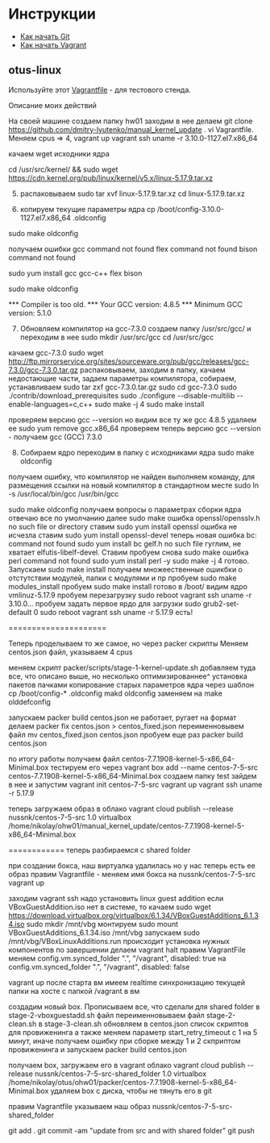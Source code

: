 # Инструкции

* [Как начать Git](git_quick_start.md)
* [Как начать Vagrant](vagrant_quick_start.md)

## otus-linux

Используйте этот [Vagrantfile](Vagrantfile) - для тестового стенда.


Описание моих действий

На своей машине создаем папку hw01 заходим в нее
делаем git clone  https://github.com/dmitry-lyutenko/manual_kernel_update .
vi Vagrantfile. Меняем cpus => 4,
vagrant up
vagrant ssh
uname -r 
  3.10.0-1127.el7.x86_64

качаем wget исходники ядра

cd /usr/src/kernel/ && sudo wget https://cdn.kernel.org/pub/linux/kernel/v5.x/linux-5.17.9.tar.xz


5. распаковываем 
sudo tar xvf linux-5.17.9.tar.xz
cd linux-5.17.9.tar.xz

6. копируем текущие параметры ядра
cp /boot/config-3.10.0-1127.el7.x86_64 .oldconfig

sudo make oldconfig

получаем ошибки gcc command not found
flex command not found
bison command not found

sudo yum install gcc gcc-c++ flex bison

sudo make oldconfig

*** Compiler is too old.
***   Your GCC version:    4.8.5
***   Minimum GCC version: 5.1.0

7. Обновляем компилятор на gcc-7.3.0
создаем папку /usr/src/gcc/ и переходим в нее
sudo mkdir /usr/src/gcc
cd /usr/src/gcc

качаем gcc-7.3.0
sudo wget http://ftp.mirrorservice.org/sites/sourceware.org/pub/gcc/releases/gcc-7.3.0/gcc-7.3.0.tar.gz
распаковываем, заходим в папку, качаем недостающие части, задаем параметры компилятора, собираем, устанавливаем
sudo tar zxf gcc-7.3.0.tar.gz
sudo cd gcc-7.3.0
sudo ./contrib/download_prerequisites
sudo ./configure --disable-multilib --enable-languages=c,c++
sudo make -j 4
sudo make install

проверяем версию
gcc --version
но видим все ту же gcc 4.8.5
удаляем ее sudo yum remove gcc.x86_64
проверяем теперь версию
gcc --version - получаем gcc (GCC) 7.3.0

8. Собираем ядро
переходим в папку с исходниками ядра
sudo make oldconfig

получаем ошибку, что компилятор не найден
выполняем команду, для размещения ссылки на новый компилятор в стандартном месте
sudo ln -s /usr/local/bin/gcc /usr/bin/gcc

sudo make oldconfig
получаем вопросы о параметрах сборки ядра
отвечаю все по умолчанию
далее sudo make
ошибка openssl/opensslv.h no such file or directory
ставим sudo yum install openssl
ошибка не исчезла
ставим sudo yum install openssl-devel
теперь новая ошибка bc: command not found
sudo yum install bc
gelf.h no such file
гуглим, не хватает elfutis-libelf-devel. Ставим
пробуем снова sudo make
ошибка perl command not found
sudo yum install perl -y
sudo make -j 4
готово. Запускаем sudo make install
получаем множеественные ошикбки о отстутствии модулей, папки с модулями и пр
пробуем 
sudo make modules_install
пробуем sudo make install
готово
в /boot/ видим ядро vmlinuz-5.17.9
пробуем перезагрузку sudo reboot
vagrant ssh
uname -r 
3.10.0...
пробуем задать первое ярдо для загрузки
sudo grub2-set-default 0
sudo reboot
vagrant ssh
uname -r
5.17.9 есть!

=====================

Теперь проделываем то же самое, но через packer скрипты
Меняем centos.json файл, указываем 4 cpus

меняем скрипт packer/scripts/stage-1-kernel-update.sh
добавляем туда все, что описано выше, но несколько оптимизированнее^
установка пакетов пачками
копирование старых параметров ядра через шаблон 
cp /boot/config-* .oldconfig
makd oldconfig заменяем на make olddefconfig



запускаем 
packer build centos.json
не работает, ругает на формат
делаем packer fix centos.json > centos_fixed.json
переименновывем файл
mv centos_fixed.json centos.json
пробуем еще раз
packer build centos.json

по итогу работы получаем файл centos-7.7.1908-kernel-5-x86_64-Minimal.box
тестируем его через
vagrant box add --name centos-7-5-src centos-7.7.1908-kernel-5-x86_64-Minimal.box
создаем папку test
зайдем в нее и запустим vagrant init centos-7-5-src
vagrant up
vagrant ssh
uname -r
5.17.9

теперь загружаем образ в облако
vagrant cloud publish --release nussnk/centos-7-5-src 1.0 virtualbox /home/nikolay/ohw01/manual_kernel_update/centos-7.7.1908-kernel-5-x86_64-Minimal.box

============
теперь разбираемся с shared folder

при создании бокса, наш виртуалка удалилась
но у нас теперь есть ее образ
правим Vagrantfile - меняем имя бокса на nussnk/centos-7-5-src
vagrant up

заходим
vagrant ssh
надо установить linux guest addition
если VBoxGuestAddition.iso нет в системе, то качаем 
sudo wget https://download.virtualbox.org/virtualbox/6.1.34/VBoxGuestAdditions_6.1.34.iso
sudo mkdir /mnt/vbg
монтируем sudo mount VBoxGuestAdditions_6.1.34.iso /mnt/vbg
запускаем sudo /mnt/vbg/VBoxLinuxAdditions.run
происходит установка нужных компонентов
по завершении делаем vagrant halt
правим VagrantFile
меняем 
 config.vm.synced_folder ".", "/vagrant", disabled: true
на 
 config.vm.synced_folder ".", "/vagrant", disabled: false

vagrant up
после старта вм имеем realtime синхронизацию текущей папки на хосте с папкой /vagrant в вм

создадим новый box. Прописываем все, что сделали для shared folder в stage-2-vboxguestadd.sh файл
переименновываем файл stage-2-clean.sh в stage-3-clean.sh
обновляем в centos.json список скриптов для провиженинга
а также меняем параметр start_retry_timeout с 1 на 5 минут, иначе получаем ошибку при сборке между 1 и 2 скприптом провиженинга
и запускаем packer build centos.json

получаем box, загружаем его в vagrant облако
vagrant cloud publish --release nussnk/centos-7-5-src-shared_folder 1.0 virtualbox /home/nikolay/otus/ohw01/packer/centos-7.7.1908-kernel-5-x86_64-Minimal.box
удаляем box с диска, чтобы не тянуть его в git

правим Vagrantfile
указываем наш образ nussnk/centos-7-5-src-shared_folder



git add .
git commit -am "update from src and with shared folder"
git push

